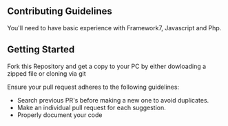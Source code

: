 ## Contributing Guidelines

You'll need to have basic experience with Framework7, Javascript and Php.

## Getting Started

Fork this Repository and get a copy to your PC by either dowloading a zipped file or cloning via git

Ensure your pull request adheres to the following guidelines:

- Search previous PR's before making a new one to avoid duplicates.
- Make an individual pull request for each suggestion.
- Properly document your code
